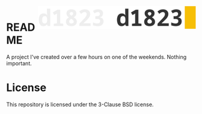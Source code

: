 <a href="https://1823.pl/#gh-light-mode-only">
  <img src="./.github/images/d1823.webp" align="right" alt="1823 logo" title="1823" height="60">
</a>

<a href="https://1823.pl/#gh-dark-mode-only">
  <img src="./.github/images/d1823-light.webp" align="right" alt="1823 logo" title="1823" height="60">
</a>

# README
A project I've created over a few hours on one of the weekends. Nothing important.

# License
This repository is licensed under the 3-Clause BSD license.
